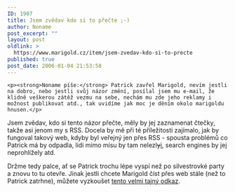 ```yaml
---
ID: 1907
title: Jsem zvědav kdo si to přečte ;-)
author: Noname
post_excerpt: ""
layout: post
oldlink: >
  https://www.marigold.cz/item/jsem-zvedav-kdo-si-to-precte
published: true
post_date: 2006-01-04 21:53:58
---
```

	<p><strong>Noname píše:</strong> Patrick zavřel Marigold, nevím jestli na dobro, nebo jestli svůj názor změní, posílal jsem mu e-mail, že klidně veškerou zátěž vezmu na sebe, nechám mu zde jeho reklamy i možnost publikovat atd., tak uvidíme jak moc je děním okolo marigoldu hnusen.</p>
  
<p>Jsem zvědav, kdo si tento názor přečte, měly by jej zaznamenat čtečky, takže asi jenom my s RSS. Docela by mě při té příležitosti zajímalo, jak by fungoval takový web, kdyby byl veřejný jen přes RSS - spousta problémů co Patrick má by odpadla, lidi mimo mísu by tam nelezl<del>y</del><ins>i</ins>, search engines by jej neprohlížely atd.</p>
<p>Držme tedy palce, ať se Patrick trochu lépe vyspí než po silvestrovké party a znovu to tu otevře. Jinak jestli chcete Marigold číst přes web stále (než to Patrick zatrhne), můžete vyzkoušet <a href="http://www.marigold.cz/index.php">tento velmi tajný odkaz</a>.</p>